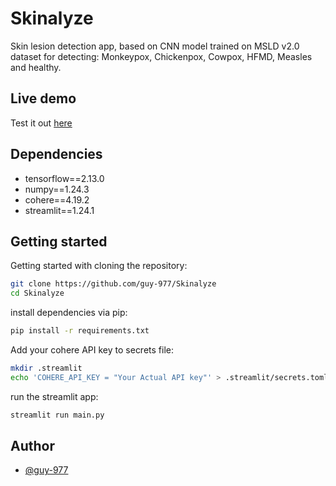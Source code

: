 
# Skinalyze

Skin lesion detection app, based on CNN model trained on MSLD v2.0 dataset for detecting: Monkeypox, Chickenpox, Cowpox, HFMD, Measles and healthy.

## Live demo
Test it out [here](https://skinalyze-project.streamlit.app/)

## Dependencies 

- tensorflow==2.13.0
- numpy==1.24.3
- cohere==4.19.2
- streamlit==1.24.1
## Getting started

Getting started with cloning the repository:

```bash
git clone https://github.com/guy-977/Skinalyze
cd Skinalyze
```

install dependencies via pip:

```bash
pip install -r requirements.txt
```
Add your cohere API key to secrets file:
```bash
mkdir .streamlit
echo 'COHERE_API_KEY = "Your Actual API key"' > .streamlit/secrets.toml
```

run the streamlit app:

```bash
streamlit run main.py
```
    
## Author

- [@guy-977](https://github.com/guy-977)

 
